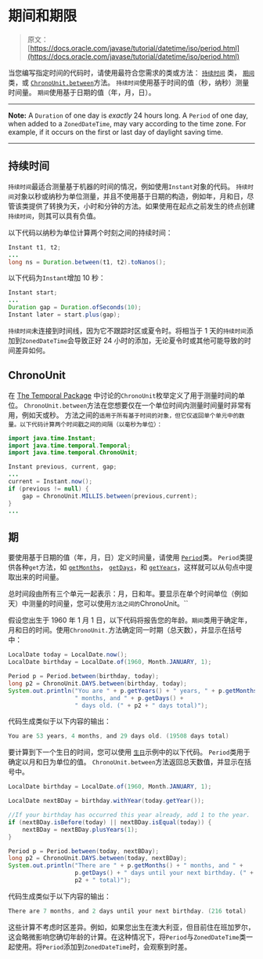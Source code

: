 # 期间和期限

> 原文： [https://docs.oracle.com/javase/tutorial/datetime/iso/period.html](https://docs.oracle.com/javase/tutorial/datetime/iso/period.html)

当您编写指定时间的代码时，请使用最符合您需求的类或方法： [`持续时间`](https://docs.oracle.com/javase/8/docs/api/java/time/Duration.html) 类， [`期间`](https://docs.oracle.com/javase/8/docs/api/java/time/Period.html) 类，或 [`ChronoUnit.between`](https://docs.oracle.com/javase/8/docs/api/java/time/temporal/ChronoUnit.html#between-java.time.temporal.Temporal-java.time.temporal.Temporal-)方法。 `持续时间`使用基于时间的值（秒，纳秒）测量时间量。 `期间`使用基于日期的值（年，月，日）。

* * *

**Note:** A `Duration` of one day is _exactly_ 24 hours long. A `Period` of one day, when added to a `ZonedDateTime`, may vary according to the time zone. For example, if it occurs on the first or last day of daylight saving time.

* * *

## 持续时间

`持续时间`最适合测量基于机器的时间的情况，例如使用`Instant`对象的代码。 `持续时间`对象以秒或纳秒为单位测量，并且不使用基于日期的构造，例如年，月和日，尽管该类提供了转换为天，小时和分钟的方法。如果使用在起点之前发生的终点创建`持续时间`，则其可以具有负值。

以下代码以纳秒为单位计算两个时刻之间的持续时间：

```java
Instant t1, t2;
...
long ns = Duration.between(t1, t2).toNanos();

```

以下代码为`Instant`增加 10 秒：

```java
Instant start;
...
Duration gap = Duration.ofSeconds(10);
Instant later = start.plus(gap);

```

`持续时间`未连接到时间线，因为它不跟踪时区或夏令时。将相当于 1 天的`持续时间`添加到`ZonedDateTime`会导致正好 24 小时的添加，无论夏令时或其他可能导致的时间差异如何。

## ChronoUnit

在 [The Temporal Package](temporal.html) 中讨论的`ChronoUnit`枚举定义了用于测量时间的单位。 `ChronoUnit.between`方法在您想要仅在一个单位时间内测量时间量时非常有用，例如天或秒。 方法之间的`适用于所有基于时间的对象，但它仅返回单个单元中的数量。以下代码计算两个时间戳之间的间隔（以毫秒为单位）：`

```java
import java.time.Instant;
import java.time.temporal.Temporal;
import java.time.temporal.ChronoUnit;

Instant previous, current, gap;
...
current = Instant.now();
if (previous != null) {
    gap = ChronoUnit.MILLIS.between(previous,current);
}
...

```

## 期

要使用基于日期的值（年，月，日）定义时间量，请使用 [`Period`](https://docs.oracle.com/javase/8/docs/api/java/time/Period.html)类。 `Period`类提供各种`get`方法，如 [`getMonths`](https://docs.oracle.com/javase/8/docs/api/java/time/Period.html#getMonths--)， [`getDays`](https://docs.oracle.com/javase/8/docs/api/java/time/Period.html#getDays--)，和 [`getYears`](https://docs.oracle.com/javase/8/docs/api/java/time/Period.html#getYears--)，这样就可以从句点中提取出来的时间量。

总时间段由所有三个单元一起表示：月，日和年。要显示在单个时间单位（例如天）中测量的时间量，您可以使用`方法之间的`ChronoUnit。``

假设您出生于 1960 年 1 月 1 日，以下代码将报告您的年龄。`期间`类用于确定年，月和日的时间。使用`ChronoUnit.`方法确定同一时期（总天数），并显示在括号中：

```java
LocalDate today = LocalDate.now();
LocalDate birthday = LocalDate.of(1960, Month.JANUARY, 1);

Period p = Period.between(birthday, today);
long p2 = ChronoUnit.DAYS.between(birthday, today);
System.out.println("You are " + p.getYears() + " years, " + p.getMonths() +
                   " months, and " + p.getDays() +
                   " days old. (" + p2 + " days total)");

```

代码生成类似于以下内容的输出：

```java
You are 53 years, 4 months, and 29 days old. (19508 days total)

```

要计算到下一个生日的时间，您可以使用 [``生日``](examples/Birthday.java)示例中的以下代码。 `Period`类用于确定以月和日为单位的值。 `ChronoUnit.between`方法返回总天数值，并显示在括号中。

```java
LocalDate birthday = LocalDate.of(1960, Month.JANUARY, 1);

LocalDate nextBDay = birthday.withYear(today.getYear());

//If your birthday has occurred this year already, add 1 to the year.
if (nextBDay.isBefore(today) || nextBDay.isEqual(today)) {
    nextBDay = nextBDay.plusYears(1);
}

Period p = Period.between(today, nextBDay);
long p2 = ChronoUnit.DAYS.between(today, nextBDay);
System.out.println("There are " + p.getMonths() + " months, and " +
                   p.getDays() + " days until your next birthday. (" +
                   p2 + " total)");

```

代码生成类似于以下内容的输出：

```java
There are 7 months, and 2 days until your next birthday. (216 total)

```

这些计算不考虑时区差异。例如，如果您出生在澳大利亚，但目前住在班加罗尔，这会略微影响您确切年龄的计算。在这种情况下，将`Period`与`ZonedDateTime`类一起使用。将`Period`添加到`ZonedDateTime`时，会观察到时差。